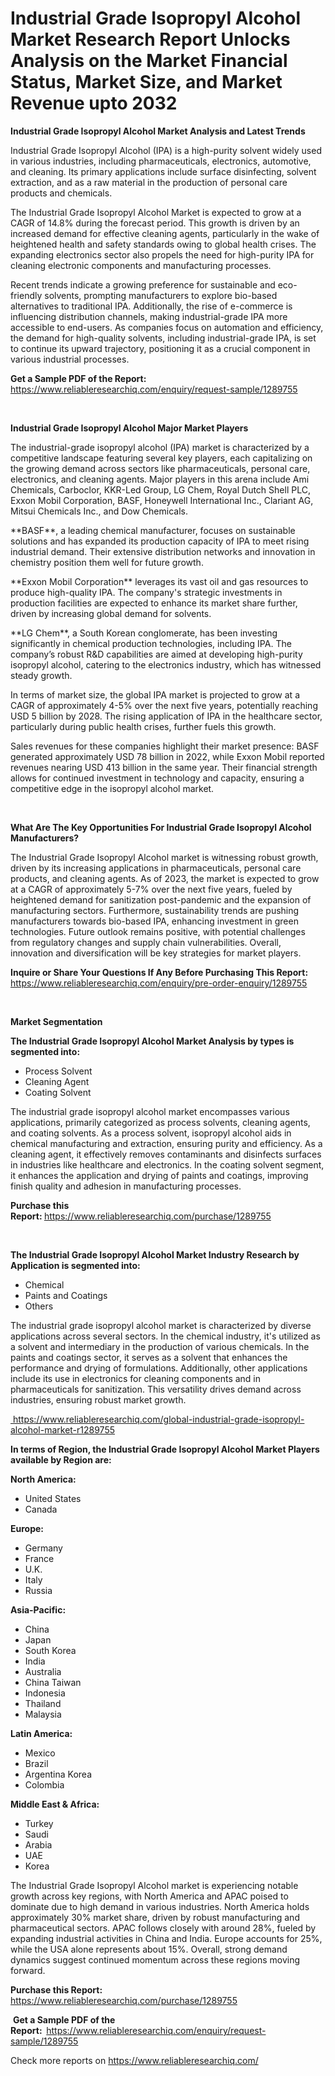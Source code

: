<p><h1>Industrial Grade Isopropyl Alcohol Market Research Report Unlocks Analysis on the Market Financial Status, Market Size, and Market Revenue upto 2032</h1></p><p><strong>Industrial Grade Isopropyl Alcohol Market Analysis and Latest Trends</strong></p>
<p><p>Industrial Grade Isopropyl Alcohol (IPA) is a high-purity solvent widely used in various industries, including pharmaceuticals, electronics, automotive, and cleaning. Its primary applications include surface disinfecting, solvent extraction, and as a raw material in the production of personal care products and chemicals. </p><p>The Industrial Grade Isopropyl Alcohol Market is expected to grow at a CAGR of 14.8% during the forecast period. This growth is driven by an increased demand for effective cleaning agents, particularly in the wake of heightened health and safety standards owing to global health crises. The expanding electronics sector also propels the need for high-purity IPA for cleaning electronic components and manufacturing processes.</p><p>Recent trends indicate a growing preference for sustainable and eco-friendly solvents, prompting manufacturers to explore bio-based alternatives to traditional IPA. Additionally, the rise of e-commerce is influencing distribution channels, making industrial-grade IPA more accessible to end-users. As companies focus on automation and efficiency, the demand for high-quality solvents, including industrial-grade IPA, is set to continue its upward trajectory, positioning it as a crucial component in various industrial processes.</p></p>
<p><strong>Get a Sample PDF of the Report:&nbsp;</strong> <a href="https://www.reliableresearchiq.com/enquiry/request-sample/1289755?utm_campaign=2325&utm_medium=2&utm_source=Github&utm_content=ia&utm_term=29032025&utm_id=industrial-grade-isopropyl-alcohol">https://www.reliableresearchiq.com/enquiry/request-sample/1289755</a></p>
<p>&nbsp;</p>
<p><strong>Industrial Grade Isopropyl Alcohol Major Market Players</strong></p>
<p><p>The industrial-grade isopropyl alcohol (IPA) market is characterized by a competitive landscape featuring several key players, each capitalizing on the growing demand across sectors like pharmaceuticals, personal care, electronics, and cleaning agents. Major players in this arena include Ami Chemicals, Carboclor, KKR-Led Group, LG Chem, Royal Dutch Shell PLC, Exxon Mobil Corporation, BASF, Honeywell International Inc., Clariant AG, Mitsui Chemicals Inc., and Dow Chemicals.</p><p>**BASF**, a leading chemical manufacturer, focuses on sustainable solutions and has expanded its production capacity of IPA to meet rising industrial demand. Their extensive distribution networks and innovation in chemistry position them well for future growth.</p><p>**Exxon Mobil Corporation** leverages its vast oil and gas resources to produce high-quality IPA. The company's strategic investments in production facilities are expected to enhance its market share further, driven by increasing global demand for solvents.</p><p>**LG Chem**, a South Korean conglomerate, has been investing significantly in chemical production technologies, including IPA. The company’s robust R&D capabilities are aimed at developing high-purity isopropyl alcohol, catering to the electronics industry, which has witnessed steady growth.</p><p>In terms of market size, the global IPA market is projected to grow at a CAGR of approximately 4-5% over the next five years, potentially reaching USD 5 billion by 2028. The rising application of IPA in the healthcare sector, particularly during public health crises, further fuels this growth.</p><p>Sales revenues for these companies highlight their market presence: BASF generated approximately USD 78 billion in 2022, while Exxon Mobil reported revenues nearing USD 413 billion in the same year. Their financial strength allows for continued investment in technology and capacity, ensuring a competitive edge in the isopropyl alcohol market.</p></p>
<p>&nbsp;</p>
<p><strong>What Are The Key Opportunities For Industrial Grade Isopropyl Alcohol Manufacturers?</strong></p>
<p><p>The Industrial Grade Isopropyl Alcohol market is witnessing robust growth, driven by its increasing applications in pharmaceuticals, personal care products, and cleaning agents. As of 2023, the market is expected to grow at a CAGR of approximately 5-7% over the next five years, fueled by heightened demand for sanitization post-pandemic and the expansion of manufacturing sectors. Furthermore, sustainability trends are pushing manufacturers towards bio-based IPA, enhancing investment in green technologies. Future outlook remains positive, with potential challenges from regulatory changes and supply chain vulnerabilities. Overall, innovation and diversification will be key strategies for market players.</p></p>
<p><strong>Inquire or Share Your Questions If Any Before Purchasing This Report:</strong> <a href="https://www.reliableresearchiq.com/enquiry/pre-order-enquiry/1289755?utm_campaign=2325&utm_medium=2&utm_source=Github&utm_content=ia&utm_term=29032025&utm_id=industrial-grade-isopropyl-alcohol">https://www.reliableresearchiq.com/enquiry/pre-order-enquiry/1289755</a></p>
<p>&nbsp;</p>
<p><strong>Market Segmentation</strong></p>
<p><strong>The Industrial Grade Isopropyl Alcohol Market Analysis by types is segmented into:</strong></p>
<p><ul><li>Process Solvent</li><li>Cleaning Agent</li><li>Coating Solvent</li></ul></p>
<p><p>The industrial grade isopropyl alcohol market encompasses various applications, primarily categorized as process solvents, cleaning agents, and coating solvents. As a process solvent, isopropyl alcohol aids in chemical manufacturing and extraction, ensuring purity and efficiency. As a cleaning agent, it effectively removes contaminants and disinfects surfaces in industries like healthcare and electronics. In the coating solvent segment, it enhances the application and drying of paints and coatings, improving finish quality and adhesion in manufacturing processes.</p></p>
<p><strong>Purchase this Report:&nbsp;</strong><a href="https://www.reliableresearchiq.com/purchase/1289755?utm_campaign=2325&utm_medium=2&utm_source=Github&utm_content=ia&utm_term=29032025&utm_id=industrial-grade-isopropyl-alcohol">https://www.reliableresearchiq.com/purchase/1289755</a></p>
<p>&nbsp;</p>
<p><strong>The Industrial Grade Isopropyl Alcohol Market Industry Research by Application is segmented into:</strong></p>
<p><ul><li>Chemical</li><li>Paints and Coatings</li><li>Others</li></ul></p>
<p><p>The industrial grade isopropyl alcohol market is characterized by diverse applications across several sectors. In the chemical industry, it's utilized as a solvent and intermediary in the production of various chemicals. In the paints and coatings sector, it serves as a solvent that enhances the performance and drying of formulations. Additionally, other applications include its use in electronics for cleaning components and in pharmaceuticals for sanitization. This versatility drives demand across industries, ensuring robust market growth.</p></p>
<p><a href="https://www.reliableresearchiq.com/global-industrial-grade-isopropyl-alcohol-market-r1289755?utm_campaign=2325&utm_medium=2&utm_source=Github&utm_content=ia&utm_term=29032025&utm_id=industrial-grade-isopropyl-alcohol">&nbsp;https://www.reliableresearchiq.com/global-industrial-grade-isopropyl-alcohol-market-r1289755</a></p>
<p><strong>In terms of Region, the Industrial Grade Isopropyl Alcohol Market Players available by Region are:</strong></p>
<p>
    <p> <strong> North America: </strong>
        <ul>
            <li>United States</li>
            <li>Canada</li>
        </ul>
        </p> 
    <p> <strong> Europe: </strong>
        <ul>
            <li>Germany</li>
            <li>France</li>
            <li>U.K.</li>
            <li>Italy</li>
            <li>Russia</li>
        </ul>
        </p> 
    <p> <strong> Asia-Pacific: </strong>
        <ul>
            <li>China</li>
            <li>Japan</li>
            <li>South Korea</li>
            <li>India</li>
            <li>Australia</li>
            <li>China Taiwan</li>
            <li>Indonesia</li>
            <li>Thailand</li>
            <li>Malaysia</li>
        </ul>
        </p> 
    <p> <strong> Latin America: </strong>
        <ul>
            <li>Mexico</li>
            <li>Brazil</li>
            <li>Argentina Korea</li>
            <li>Colombia</li>
        </ul>
        </p> 
    <p> <strong> Middle East & Africa: </strong>
        <ul>
            <li>Turkey</li>
            <li>Saudi</li>
            <li>Arabia</li>
            <li>UAE</li>
            <li>Korea</li>
        </ul>
    </p>
    </p>
<p><p>The Industrial Grade Isopropyl Alcohol market is experiencing notable growth across key regions, with North America and APAC poised to dominate due to high demand in various industries. North America holds approximately 30% market share, driven by robust manufacturing and pharmaceutical sectors. APAC follows closely with around 28%, fueled by expanding industrial activities in China and India. Europe accounts for 25%, while the USA alone represents about 15%. Overall, strong demand dynamics suggest continued momentum across these regions moving forward.</p></p>
<p><strong>Purchase this Report: </strong><a href="https://www.reliableresearchiq.com/purchase/1289755?utm_campaign=2325&utm_medium=2&utm_source=Github&utm_content=ia&utm_term=29032025&utm_id=industrial-grade-isopropyl-alcohol">https://www.reliableresearchiq.com/purchase/1289755</a></p>
<p>&nbsp;<strong>Get a Sample PDF of the Report:&nbsp;&nbsp;</strong><a href="https://www.reliableresearchiq.com/enquiry/request-sample/1289755?utm_campaign=2325&utm_medium=2&utm_source=Github&utm_content=ia&utm_term=29032025&utm_id=industrial-grade-isopropyl-alcohol">https://www.reliableresearchiq.com/enquiry/request-sample/1289755</a></p>
<p><strong></strong></p>
<p>Check more reports on <a href="https://www.reliableresearchiq.com/?utm_campaign=2325&utm_medium=2&utm_source=Github&utm_content=ia&utm_term=29032025&utm_id=industrial-grade-isopropyl-alcohol">https://www.reliableresearchiq.com/</a></p>